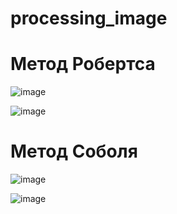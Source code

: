 # processing_image
# Метод Робертса<br>

![image](https://user-images.githubusercontent.com/50016345/56853039-28c4b100-692b-11e9-8752-aa58ff04cd9c.png)

![image](https://user-images.githubusercontent.com/50016345/56853081-c15b3100-692b-11e9-8766-2bd11daaa3bd.png)

# Метод Соболя

![image](https://user-images.githubusercontent.com/50016345/56853175-b228b300-692c-11e9-83dc-d861aff5d454.png)

![image](https://user-images.githubusercontent.com/50016345/56853212-3ed37100-692d-11e9-9885-9955dcf0f931.png)
